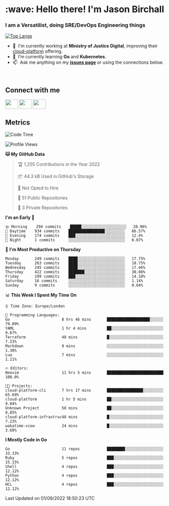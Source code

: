 <h1 align="left" id="jason-title">:wave: Hello there! I'm Jason Birchall</h1>
<h3 align="left">I am a Versatilist, doing SRE/DevOps Engineering things</h3>

[![Top Langs](https://github-readme-stats.vercel.app/api?username=jasonBirchall&show_icons=true&count_private=true&include_all_commits=true&theme=gruvbox)](https://github.com/anuraghazra/github-readme-stats)

- :office: &nbsp;I'm currently working at **Ministry of Justice Digital**, improving their [cloud-platform](https://github.com/ministryofjustice/cloud-platform) offering.
- :seedling: &nbsp;I’m currently learning **Go** and **Kubernetes**.
- :mailbox: &nbsp;Ask me anything on my **[issues page]** or using the connections below.


<br>

<h2>Connect with me</h2>
<p>
<a href="https://twitter.com/jsonBirchall" target="blank"><img align="center" src="https://cdn.jsdelivr.net/npm/simple-icons@3.0.1/icons/twitter.svg" alt="" height="30" width="40" /></a>
<a href="https://keybase.io/json0" target="blank"><img align="center" src="https://cdn.jsdelivr.net/npm/simple-icons@3.0.1/icons/keybase.svg" alt="" height="30" width="40" /></a>
<a href="https://www.reddit.com/user/kakorate" target="blank"><img align="center" src="https://cdn.jsdelivr.net/npm/simple-icons@3.0.1/icons/reddit.svg" alt="" height="30" width="40" /></a>
</p>

<h2>Metrics</h2>

<!--START_SECTION:waka-->
![Code Time](http://img.shields.io/badge/Code%20Time-723%20hrs%2017%20mins-blue)

![Profile Views](http://img.shields.io/badge/Profile%20Views-0-blue)

**🐱 My GitHub Data** 

> 🏆 1,255 Contributions in the Year 2022
 > 
> 📦 44.3 kB Used in GitHub's Storage 
 > 
> 🚫 Not Opted to Hire
 > 
> 📜 51 Public Repositories 
 > 
> 🔑 3 Private Repositories  
 > 
**I'm an Early 🐤** 

```text
🌞 Morning    294 commits    █████░░░░░░░░░░░░░░░░░░░░   20.96% 
🌆 Daytime    934 commits    ████████████████░░░░░░░░░   66.57% 
🌃 Evening    174 commits    ███░░░░░░░░░░░░░░░░░░░░░░   12.4% 
🌙 Night      1 commits      ░░░░░░░░░░░░░░░░░░░░░░░░░   0.07%

```
📅 **I'm Most Productive on Thursday** 

```text
Monday       249 commits    ████░░░░░░░░░░░░░░░░░░░░░   17.75% 
Tuesday      263 commits    ████░░░░░░░░░░░░░░░░░░░░░   18.75% 
Wednesday    245 commits    ████░░░░░░░░░░░░░░░░░░░░░   17.46% 
Thursday     422 commits    ███████░░░░░░░░░░░░░░░░░░   30.08% 
Friday       199 commits    ███░░░░░░░░░░░░░░░░░░░░░░   14.18% 
Saturday     16 commits     ░░░░░░░░░░░░░░░░░░░░░░░░░   1.14% 
Sunday       9 commits      ░░░░░░░░░░░░░░░░░░░░░░░░░   0.64%

```


📊 **This Week I Spent My Time On** 

```text
⌚︎ Time Zone: Europe/London

💬 Programming Languages: 
Go                       8 hrs 46 mins       ███████████████████░░░░░░   79.09% 
YAML                     1 hr 4 mins         ██░░░░░░░░░░░░░░░░░░░░░░░   9.67% 
Terraform                48 mins             █░░░░░░░░░░░░░░░░░░░░░░░░   7.23% 
Markdown                 9 mins              ░░░░░░░░░░░░░░░░░░░░░░░░░   1.38% 
Lua                      7 mins              ░░░░░░░░░░░░░░░░░░░░░░░░░   1.11%

🔥 Editors: 
Neovim                   11 hrs 5 mins       █████████████████████████   100.0%

🐱‍💻 Projects: 
cloud-platform-cli       7 hrs 17 mins       ████████████████░░░░░░░░░   65.69% 
cloud-platform           1 hr 5 mins         ██░░░░░░░░░░░░░░░░░░░░░░░   9.84% 
Unknown Project          58 mins             ██░░░░░░░░░░░░░░░░░░░░░░░   8.85% 
cloud-platform-infrastruc48 mins             █░░░░░░░░░░░░░░░░░░░░░░░░   7.23% 
wakatime-view            24 mins             █░░░░░░░░░░░░░░░░░░░░░░░░   3.68%

```

**I Mostly Code in Go** 

```text
Go                       11 repos            ████████░░░░░░░░░░░░░░░░░   33.33% 
Ruby                     5 repos             ███░░░░░░░░░░░░░░░░░░░░░░   15.15% 
Shell                    4 repos             ███░░░░░░░░░░░░░░░░░░░░░░   12.12% 
Python                   4 repos             ███░░░░░░░░░░░░░░░░░░░░░░   12.12% 
HCL                      4 repos             ███░░░░░░░░░░░░░░░░░░░░░░   12.12%

```



 Last Updated on 01/09/2022 18:50:23 UTC
<!--END_SECTION:waka-->

<!-- links -->

[issues page]: https://github.com/jasonBirchall/jasonBirchall/issues "jasonBirchall/issues"

